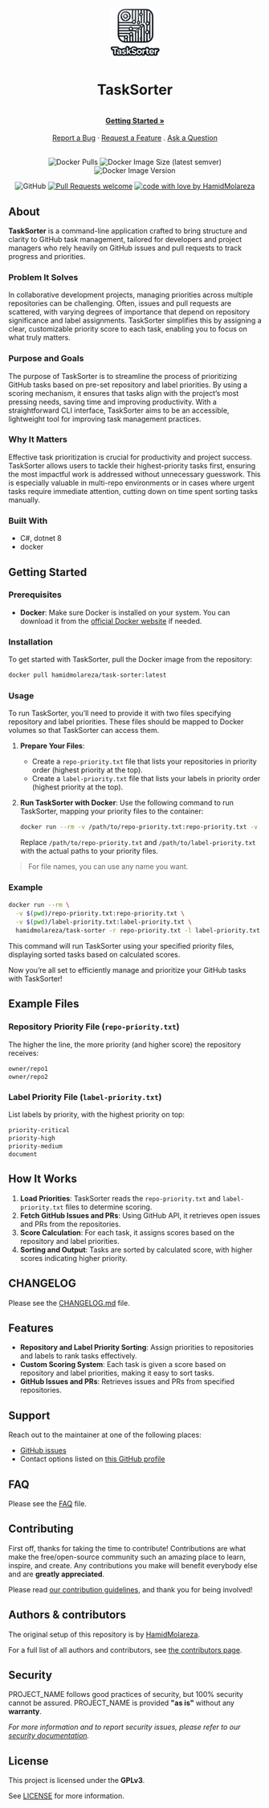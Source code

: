 <h1 align="center">
  <a href="">
    <img src="./docs/images/logo.png" alt="Logo" width="100" height="100">
  </a>
</h1>

<div align="center">
  <h1>TaskSorter</h1>
  <br />
  <a href="#getting-started"><strong>Getting Started »</strong></a>
  <br />
  <br />
  <a href="https://github.com/HamidMolareza/TaskSorter/issues/new?assignees=&labels=bug&template=BUG_REPORT.md&title=bug%3A+">Report a Bug</a>
  ·
  <a href="https://github.com/HamidMolareza/TaskSorter/issues/new?assignees=&labels=enhancement&template=FEATURE_REQUEST.md&title=feat%3A+">Request a Feature</a>
  .
  <a href="https://github.com/HamidMolareza/TaskSorter/issues/new?assignees=&labels=question&template=SUPPORT_QUESTION.md&title=support%3A+">Ask a Question</a>
</div>

<div align="center">
<br />



![Docker Pulls](https://img.shields.io/docker/pulls/hamidmolareza/task-sorter)
![Docker Image Size (latest semver)](https://badgen.net/docker/size/hamidmolareza/task-sorter?icon=docker&label=image%20size)
![Docker Image Version](https://img.shields.io/docker/v/hamidmolareza/task-sorter?sort=semver)

![GitHub](https://img.shields.io/github/license/HamidMolareza/TaskSorter)
[![Pull Requests welcome](https://img.shields.io/badge/PRs-welcome-ff69b4.svg?style=flat-square)](https://github.com/HamidMolareza/TaskSorter/issues?q=is%3Aissue+is%3Aopen+label%3A%22help+wanted%22)
[![code with love by HamidMolareza](https://img.shields.io/badge/%3C%2F%3E%20with%20%E2%99%A5%20by-HamidMolareza-ff1414.svg?style=flat-square)](https://github.com/HamidMolareza)

</div>

## About

**TaskSorter** is a command-line application crafted to bring structure and clarity to GitHub task management, tailored
for developers and project managers who rely heavily on GitHub issues and pull requests to track progress and
priorities.

### Problem It Solves

In collaborative development projects, managing priorities across multiple repositories can be challenging. Often,
issues and pull requests are scattered, with varying degrees of importance that depend on repository significance and
label assignments. TaskSorter simplifies this by assigning a clear, customizable priority score to each task, enabling
you to focus on what truly matters.

### Purpose and Goals

The purpose of TaskSorter is to streamline the process of prioritizing GitHub tasks based on pre-set repository and
label priorities. By using a scoring mechanism, it ensures that tasks align with the project’s most pressing needs,
saving time and improving productivity. With a straightforward CLI interface, TaskSorter aims to be an accessible,
lightweight tool for improving task management practices.

### Why It Matters

Effective task prioritization is crucial for productivity and project success. TaskSorter allows users to tackle their
highest-priority tasks first, ensuring the most impactful work is addressed without unnecessary guesswork. This is
especially valuable in multi-repo environments or in cases where urgent tasks require immediate attention, cutting down
on time spent sorting tasks manually.

### Built With

- C#, dotnet 8
- docker

## Getting Started

### Prerequisites

- **Docker**: Make sure Docker is installed on your system. You can download it from
  the [official Docker website](https://www.docker.com/get-started) if needed.

### Installation

To get started with TaskSorter, pull the Docker image from the repository:

```bash
docker pull hamidmolareza/task-sorter:latest
```

### Usage

To run TaskSorter, you’ll need to provide it with two files specifying repository and label priorities. These files
should be mapped to Docker volumes so that TaskSorter can access them.

1. **Prepare Your Files**:
    - Create a `repo-priority.txt` file that lists your repositories in priority order (highest priority at the top).
    - Create a `label-priority.txt` file that lists your labels in priority order (highest priority at the top).

2. **Run TaskSorter with Docker**:
   Use the following command to run TaskSorter, mapping your priority files to the container:

   ```bash
   docker run --rm -v /path/to/repo-priority.txt:repo-priority.txt -v /path/to/label-priority.txt:label-priority.txt hamidmolareza/task-sorter -r repo-priority.txt -l label-priority.txt
   ```

   Replace `/path/to/repo-priority.txt` and `/path/to/label-priority.txt` with the actual paths to your priority files.

> For file names, you can use any name you want.

### Example

```bash
docker run --rm \
  -v $(pwd)/repo-priority.txt:repo-priority.txt \
  -v $(pwd)/label-priority.txt:label-priority.txt \
  hamidmolareza/task-sorter -r repo-priority.txt -l label-priority.txt
```

This command will run TaskSorter using your specified priority files, displaying sorted tasks based on calculated
scores.

Now you’re all set to efficiently manage and prioritize your GitHub tasks with TaskSorter!

## Example Files

### Repository Priority File (`repo-priority.txt`)

The higher the line, the more priority (and higher score) the repository receives:

```
owner/repo1
owner/repo2
```

### Label Priority File (`label-priority.txt`)

List labels by priority, with the highest priority on top:

```
priority-critical
priority-high
priority-medium
document
```

## How It Works

1. **Load Priorities**: TaskSorter reads the `repo-priority.txt` and `label-priority.txt` files to determine scoring.
2. **Fetch GitHub Issues and PRs**: Using GitHub API, it retrieves open issues and PRs from the repositories.
3. **Score Calculation**: For each task, it assigns scores based on the repository and label priorities.
4. **Sorting and Output**: Tasks are sorted by calculated score, with higher scores indicating higher priority.

## CHANGELOG

Please see the [CHANGELOG.md](./CHANGELOG.MD) file.

## Features

- **Repository and Label Priority Sorting**: Assign priorities to repositories and labels to rank tasks effectively.
- **Custom Scoring System**: Each task is given a score based on repository and label priorities, making it easy to sort
  tasks.
- **GitHub Issues and PRs**: Retrieves issues and PRs from specified repositories.

## Support

Reach out to the maintainer at one of the following places:

- [GitHub issues](https://github.com/HamidMolareza/TaskSorter/issues/new?assignees=&labels=question&template=SUPPORT_QUESTION.md&title=support%3A+)
- Contact options listed on [this GitHub profile](https://github.com/HamidMolareza)

## FAQ

Please see the [FAQ](./docs/FAQ.md) file.

## Contributing

First off, thanks for taking the time to contribute! Contributions are what make the free/open-source community such an
amazing place to learn, inspire, and create. Any contributions you make will benefit everybody else and are **greatly
appreciated**.

Please read [our contribution guidelines](docs/CONTRIBUTING.md), and thank you for being involved!

## Authors & contributors

The original setup of this repository is by [HamidMolareza](https://github.com/HamidMolareza).

For a full list of all authors and contributors,
see [the contributors page](https://github.com/HamidMolareza/TaskSorter/contributors).

## Security

PROJECT_NAME follows good practices of security, but 100% security cannot be assured. PROJECT_NAME is provided **"as
is"** without any **warranty**.

_For more information and to report security issues, please refer to our [security documentation](docs/SECURITY.md)._

## License

This project is licensed under the **GPLv3**.

See [LICENSE](LICENSE) for more information.

